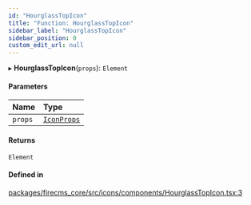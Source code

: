 ```yaml
---
id: "HourglassTopIcon"
title: "Function: HourglassTopIcon"
sidebar_label: "HourglassTopIcon"
sidebar_position: 0
custom_edit_url: null
---
```


▸ **HourglassTopIcon**(`props`): `Element`

#### Parameters

| Name | Type |
| :------ | :------ |
| `props` | [`IconProps`](../types/IconProps.md) |

#### Returns

`Element`

#### Defined in

[packages/firecms_core/src/icons/components/HourglassTopIcon.tsx:3](https://github.com/FireCMSco/firecms/blob/d45f3739/packages/firecms_core/src/icons/components/HourglassTopIcon.tsx#L3)
